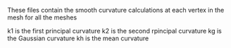 These files contain the smooth curvature calculations at each vertex in the mesh for all the meshes

k1 is the first principal curvature
k2 is the second rpincipal curvature
kg is the Gaussian curvature
kh is the mean curvature
